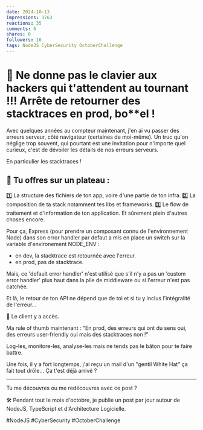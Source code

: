 ```yaml
---
date: 2024-10-13
impressions: 3763
reactions: 35
comments: 6
shares: 0
followers: 16
tags: NodeJS CyberSecurity OctoberChallenge
---
```


# 🚨 Ne donne pas le clavier aux hackers qui t'attendent au tournant !!! Arrête de retourner des stacktraces en prod, bo\*\*el !

Avec quelques années au compteur maintenant, j'en ai vu passer des erreurs serveur, côté navigateur (certaines de moi-même).
Un truc qu'on néglige trop souvent, qui pourtant est une invitation pour n'importe quel curieux, c'est de dévoiler les détails de nos erreurs serveurs.

En particulier les stacktraces !

## 🎁 Tu offres sur un plateau :

1️⃣ La structure des fichiers de ton app, voire d'une partie de ton infra.
2️⃣ La composition de ta stack notamment tes libs et frameworks.
3️⃣ Le flow de traitement et d'information de ton application.
Et sûrement plein d'autres choses encore.

Pour ça, Express (pour prendre un composant connu de l'environnement Node) dans son error handler par defaut a mis en place un switch sur la variable d'environement NODE_ENV :

- en dev, la stacktrace est retournée avec l'erreur.
- en prod, pas de stacktrace.

Mais, ce 'default error handler' n'est utilisé que s'il n'y a pas un 'custom error handler' plus haut dans la pile de middleware ou si l'erreur n'est pas catchée.

Et là, le retour de ton API ne dépend que de toi et si tu y inclus l'intégralité de l'erreur...

👿 Le client y a accès.

Ma rule of thumb maintenant : "En prod, des erreurs qui ont du sens oui, des erreurs user-friendly oui mais des stacktraces non !"

Log-les, monitore-les, analyse-les mais ne tends pas le bâton pour te faire battre.

Une fois, il y a fort longtemps, j'ai reçu un mail d'un "gentil White Hat" ça fait tout drôle... Ça t'est déjà arrivé ?

---

Tu me découvres ou me redécouvres avec ce post ?

🛠️ Pendant tout le mois d'octobre, je publie un post par jour autour de NodeJS, TypeScript et d'Architecture Logicielle.

#NodeJS #CyberSecurity #OctoberChallenge

